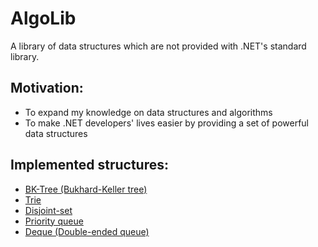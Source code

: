 # AlgoLib

A library of data structures which are not provided with .NET's standard library.

## Motivation:

* To expand my knowledge on data structures and algorithms
* To make .NET developers' lives easier by providing a set of powerful data structures

## Implemented structures:

* [BK-Tree (Bukhard-Keller tree)](https://en.wikipedia.org/wiki/BK-tree)
* [Trie](https://en.wikipedia.org/wiki/Trie)
* [Disjoint-set](https://en.wikipedia.org/wiki/Disjoint-set_data_structure)
* [Priority queue](https://en.wikipedia.org/wiki/Priority_queue)
* [Deque (Double-ended queue)](https://en.wikipedia.org/wiki/Double-ended_queue)
